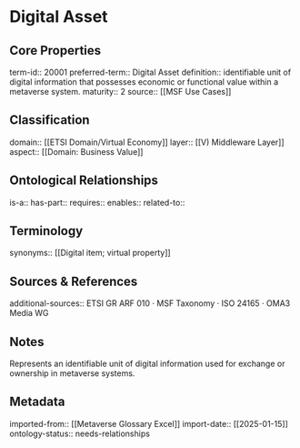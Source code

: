 # Digital Asset

## Core Properties
term-id:: 20001
preferred-term:: Digital Asset
definition:: identifiable unit of digital information that possesses economic or functional value within a metaverse system.
maturity:: 2
source:: [[MSF Use Cases]]

## Classification
domain:: [[ETSI Domain/Virtual Economy]]
layer:: [[V) Middleware Layer]]
aspect:: [[Domain: Business Value]]

## Ontological Relationships
is-a:: 
has-part:: 
requires:: 
enables:: 
related-to:: 

## Terminology
synonyms:: [[Digital item; virtual property]]

## Sources & References
additional-sources:: ETSI GR ARF 010 · MSF Taxonomy · ISO 24165 · OMA3 Media WG

## Notes
Represents an identifiable unit of digital information used for exchange or ownership in metaverse systems.

## Metadata
imported-from:: [[Metaverse Glossary Excel]]
import-date:: [[2025-01-15]]
ontology-status:: needs-relationships